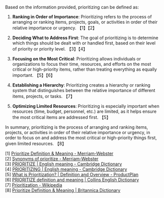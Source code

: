 Based on the information provided, prioritizing can be defined as:

1. **Ranking in Order of Importance**: Prioritizing refers to the process of arranging or ranking items, projects, goals, or activities in order of their relative importance or urgency. 【1】【2】

2. **Deciding What to Address First**: The goal of prioritizing is to determine which things should be dealt with or handled first, based on their level of priority or priority level. 【3】【4】

3. **Focusing on the Most Critical**: Prioritizing allows individuals or organizations to focus their time, resources, and efforts on the most critical or high-priority items, rather than treating everything as equally important. 【5】【6】

4. **Establishing a Hierarchy**: Prioritizing creates a hierarchy or ranking system that distinguishes between the relative importance of different items, projects, or tasks. 【7】

5. **Optimizing Limited Resources**: Prioritizing is especially important when resources (time, budget, personnel, etc.) are limited, as it helps ensure the most critical items are addressed first. 【5】

In summary, prioritizing is the process of arranging and ranking items, projects, or activities in order of their relative importance or urgency, in order to focus on and address the most critical or high-priority things first, given limited resources. 【8】

[1] [Prioritize Definition & Meaning - Merriam-Webster](https://www.merriam-webster.com/dictionary/prioritize)  
[2] [Synonyms of prioritize - Merriam-Webster](https://www.merriam-webster.com/thesaurus/prioritize)  
[3] [PRIORITIZE | English meaning - Cambridge Dictionary](https://dictionary.cambridge.org/dictionary/english/prioritize)  
[4] [PRIORITIZING | English meaning - Cambridge Dictionary](https://dictionary.cambridge.org/dictionary/english/prioritizing)  
[5] [What is Prioritization? | Definition and Overview - ProductPlan](https://www.productplan.com/glossary/prioritization/)  
[6] [PRIORITIZE definition and meaning | Collins English Dictionary](https://www.collinsdictionary.com/dictionary/english/prioritize)  
[7] [Prioritization - Wikipedia](https://en.wikipedia.org/wiki/Prioritization)  
[8] [Prioritize Definition & Meaning | Britannica Dictionary](https://www.britannica.com/dictionary/prioritize)
